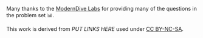 Many thanks to the [ModernDive Labs](https://github.com/moderndive/moderndive_labs/) for providing many
of the questions in the problem set :bar_chart:.

This work is derived from *PUT LINKS HERE* used under [CC BY-NC-SA](https://creativecommons.org/licenses/by-nc-sa/4.0/).
